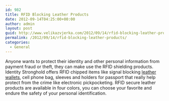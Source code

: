 ```yaml
---
id: 982
title: RFID Blocking Leather Products
date: 2012-09-14T04:25:00+00:00
author: admin
layout: post
guid: http://www.velikazvjerka.com/2012/09/14/rfid-blocking-leather-products/
permalink: /2012/09/14/rfid-blocking-leather-products/
categories:
  - General
---
```

Anyone wants to protect their identity and other personal information from payment fraud or theft, they can make use the RFID shielding products. Identity Stronghold offers RFID chipped items like signal blocking [leather wallets](http://www.idstronghold.com/Secure-Wallets-that-block-RFID/products/7/), cell phone bag, sleeves and holders for passport that really help protect from the crime like electronic pickpocketing. RFID secure leather products are available in four colors, you can choose your favorite and endure the safety of your personal identification.